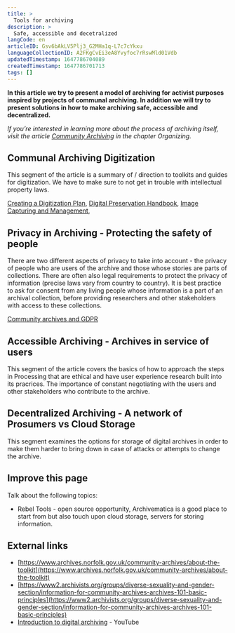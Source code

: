 ```yaml
---
title: >
  Tools for archiving
description: >
  Safe, accessible and decetralized
langCode: en
articleID: Gsv6bAkLV5Plj3_G2MHa1q-L7c7cYkxu
languageCollectionID: A2FKgCvEi3eA8Yvyfoc7rRswMld01Vdb
updatedTimestamp: 1647786704089
createdTimestamp: 1647786701713
tags: []
---
```


**In this article we try to present a model of archiving for activist purposes inspired by projects of communal archiving. In addition we will try to present solutions in how to make archiving safe, accessible and decentralized.**

_If you’re interested in learning more about the process of archiving itself, visit the article_ [_Community Archiving_](/organising/community-archiving) _in the chapter Organizing._

## **Communal Archiving Digitization**

This segment of the article is a summary of / direction to toolkits and guides for digitization. We have to make sure to not get in trouble with intellectual property laws.

[Creating a Digitization Plan](https://www.archives.norfolk.gov.uk/community-archives/digitisation/creating-a-digitisation-plan), [Digital Preservation Handbook](https://www.dpconline.org/handbook), [Image Capturing and Management](https://www.archives.norfolk.gov.uk/community-archives/digitisation/image-capture-and-management),

## **Privacy in Archiving - Protecting the safety of people**

There are two different aspects of privacy to take into account - the privacy of people who are users of the archive and those whose stories are parts of collections. There are often also legal requirements to protect the privacy of information (precise laws vary from country to country). It is best practice to ask for consent from any living people whose information is a part of an archival collection, before providing researchers and other stakeholders with access to these collections.

[Community archives and GDPR](https://www.communityarchives.org.uk/content/resource/community-archives-gdpr#archives)

## **Accessible Archiving - Archives in service of users**

This segment of the article covers the basics of how to approach the steps in Processing that are ethical and have user experience research built into its pracrices. The importance of constant negotiating with the users and other stakeholders who contribute to the archive.

## **Decentralized Archiving - A network of Prosumers vs Cloud Storage**

This segment examines the options for storage of digital archives in order to make them harder to bring down in case of attacks or attempts to change the archive.

## **Improve this page**

Talk about the following topics:

-   Rebel Tools - open source opportunity, Archivematica is a good place to start from but also touch upon cloud storage, servers for storing information.

## External links

-   [https://www.archives.norfolk.gov.uk/community-archives/about-the-toolkit](https://www.archives.norfolk.gov.uk/community-archives/about-the-toolkit)
-   [https://www2.archivists.org/groups/diverse-sexuality-and-gender-section/information-for-community-archives-archives-101-basic-principles](https://www2.archivists.org/groups/diverse-sexuality-and-gender-section/information-for-community-archives-archives-101-basic-principles)
-   [Introduction to digital archiving](https://www.youtube.com/watch?v=X53N86nP3lk&t=631s) - YouTube